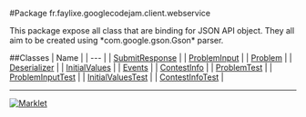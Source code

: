 #Package fr.faylixe.googlecodejam.client.webservice
<p>This package expose all class that are
 binding for JSON API object. They all aim
 to be created using *com.google.gson.Gson*
 parser.</p>
##Classes
| Name |
| --- |
| <a href="SubmitResponse.md">SubmitResponse</a> |
| <a href="ProblemInput.md">ProblemInput</a> |
| <a href="Problem.md">Problem</a> |
| <a href="Deserializer.md">Deserializer</a> |
| <a href="InitialValues.md">InitialValues</a> |
| <a href="Events.md">Events</a> |
| <a href="ContestInfo.md">ContestInfo</a> |
| <a href="ProblemTest.md">ProblemTest</a> |
| <a href="ProblemInputTest.md">ProblemInputTest</a> |
| <a href="InitialValuesTest.md">InitialValuesTest</a> |
| <a href="ContestInfoTest.md">ContestInfoTest</a> |

---

[![Marklet](https://img.shields.io/badge/Generated%20by-Marklet-green.svg)](https://github.com/Faylixe/marklet)